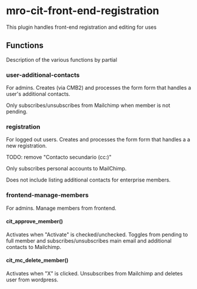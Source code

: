 # mro-cit-front-end-registration

This plugin handles front-end registration and editing for uses

## Functions

Description of the various functions by partial

### user-additional-contacts

For admins. Creates (via CMB2) and processes the form form that handles a user's additional contacts. 

Only subscribes/unsubscribes from Mailchimp when member is not pending.

### registration

For logged out users. Creates and processes the form form that handles a a new registration. 

TODO: remove "Contacto secundario (cc:)"

Only subscribes personal accounts to MailChimp.

Does not include listing additional contacts for enterprise members.

### frontend-manage-members

For admins. Manage members from frontend.

#### cit_approve_member()

Activates when "Activate" is checked/unchecked. Toggles from pending to full member and subscribes/unsubscribes main email and additional contacts to Mailchimp.

#### cit_mc_delete_member()

Activates when "X" is clicked. Unsubscribes from Mailchimp and deletes user from wordpress.

